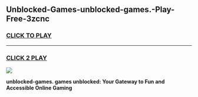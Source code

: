 
## Unblocked-Games-unblocked-games.-Play-Free-3zcnc
<h3>
<a href="https://premium76.site?title=unblocked-games.&ref=20A">CLICK TO PLAY</a></h3>
<hr>

<h3>
<a href="https://premium76.site?title=unblocked-games.&ref=20A">CLICK 2 PLAY</a>
  
</h3>

<a href="https://premium76.site?title=unblocked-games.&ref=20A"><img src="https://clearcache.store/games.png"></a>


**unblocked-games. games unblocked: Your Gateway to Fun and Accessible Online Gaming**
